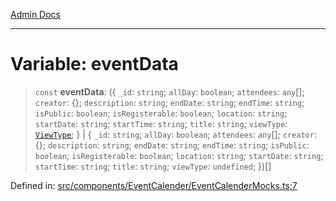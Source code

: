 [Admin Docs](/)

***

# Variable: eventData

> `const` **eventData**: (\{ `_id`: `string`; `allDay`: `boolean`; `attendees`: `any`[]; `creator`: \{\}; `description`: `string`; `endDate`: `string`; `endTime`: `string`; `isPublic`: `boolean`; `isRegisterable`: `boolean`; `location`: `string`; `startDate`: `string`; `startTime`: `string`; `title`: `string`; `viewType`: [`ViewType`](screens\OrganizationEvents\OrganizationEvents\README\enumerations\ViewType.md); \} \| \{ `_id`: `string`; `allDay`: `boolean`; `attendees`: `any`[]; `creator`: \{\}; `description`: `string`; `endDate`: `string`; `endTime`: `string`; `isPublic`: `boolean`; `isRegisterable`: `boolean`; `location`: `string`; `startDate`: `string`; `startTime`: `string`; `title`: `string`; `viewType`: `undefined`; \})[]

Defined in: [src/components/EventCalender/EventCalenderMocks.ts:7](https://github.com/PalisadoesFoundation/talawa-admin/blob/main/src/components/EventCalender/EventCalenderMocks.ts#L7)
